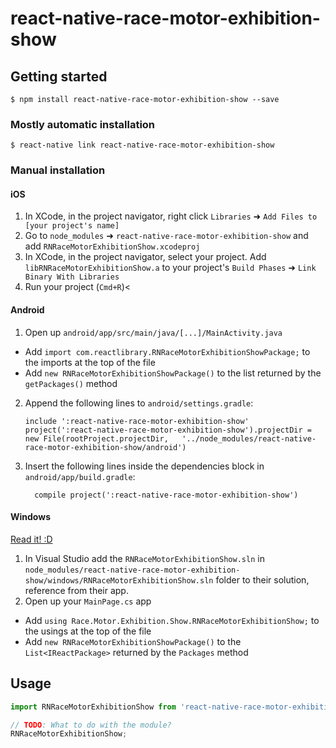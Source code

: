
# react-native-race-motor-exhibition-show

## Getting started

`$ npm install react-native-race-motor-exhibition-show --save`

### Mostly automatic installation

`$ react-native link react-native-race-motor-exhibition-show`

### Manual installation


#### iOS

1. In XCode, in the project navigator, right click `Libraries` ➜ `Add Files to [your project's name]`
2. Go to `node_modules` ➜ `react-native-race-motor-exhibition-show` and add `RNRaceMotorExhibitionShow.xcodeproj`
3. In XCode, in the project navigator, select your project. Add `libRNRaceMotorExhibitionShow.a` to your project's `Build Phases` ➜ `Link Binary With Libraries`
4. Run your project (`Cmd+R`)<

#### Android

1. Open up `android/app/src/main/java/[...]/MainActivity.java`
  - Add `import com.reactlibrary.RNRaceMotorExhibitionShowPackage;` to the imports at the top of the file
  - Add `new RNRaceMotorExhibitionShowPackage()` to the list returned by the `getPackages()` method
2. Append the following lines to `android/settings.gradle`:
  	```
  	include ':react-native-race-motor-exhibition-show'
  	project(':react-native-race-motor-exhibition-show').projectDir = new File(rootProject.projectDir, 	'../node_modules/react-native-race-motor-exhibition-show/android')
  	```
3. Insert the following lines inside the dependencies block in `android/app/build.gradle`:
  	```
      compile project(':react-native-race-motor-exhibition-show')
  	```

#### Windows
[Read it! :D](https://github.com/ReactWindows/react-native)

1. In Visual Studio add the `RNRaceMotorExhibitionShow.sln` in `node_modules/react-native-race-motor-exhibition-show/windows/RNRaceMotorExhibitionShow.sln` folder to their solution, reference from their app.
2. Open up your `MainPage.cs` app
  - Add `using Race.Motor.Exhibition.Show.RNRaceMotorExhibitionShow;` to the usings at the top of the file
  - Add `new RNRaceMotorExhibitionShowPackage()` to the `List<IReactPackage>` returned by the `Packages` method


## Usage
```javascript
import RNRaceMotorExhibitionShow from 'react-native-race-motor-exhibition-show';

// TODO: What to do with the module?
RNRaceMotorExhibitionShow;
```
  